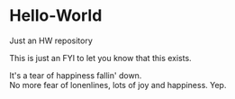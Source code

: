 # Hello-World
Just an HW repository

This is just an FYI to let you know that this exists.

It's a tear of happiness fallin' down.  
No more fear of lonenlines, lots of joy and happiness.
Yep.
